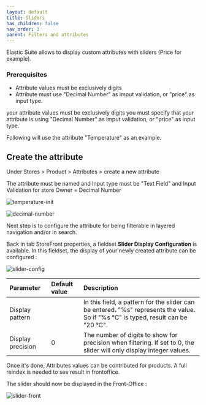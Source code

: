 ```yaml
---
layout: default
title: Sliders
has_children: false
nav_order: 3
parent: Filters and attributes
---
```


Elastic Suite allows to display custom attributes with sliders (Price for example).

### Prerequisites

* Attribute values must be exclusively digits
* Attribute must use "Decimal Number" as imput validation, or "price" as input type.

your attribute values must be exclusively digits
you must specify that your attribute is using "Decimal Number" as imput validation, or "price" as input type.

Following will use the attribute "Temperature" as an example.

## Create the attribute

Under Stores > Product > Attributes > create a new attribute

The attribute must be named and Input type must be "Text Field" and Input Validation for store Owner = Decimal Number

![temperature-init](https://user-images.githubusercontent.com/98949123/155737364-835f2ba4-4118-485b-b0af-947152722de8.png)

![decimal-number](https://user-images.githubusercontent.com/98949123/155737381-8ded2b24-90b6-42bf-8486-37cba7b37b93.png)

Next step is to configure the attribute for being filterable in layered navigation and/or in search. 

Back in tab StoreFront properties, a fieldset  **Slider Display Configuration** is available. In this fieldset, the display of your newly created attribute can be configured :

![slider-config](https://user-images.githubusercontent.com/98949123/155738413-a3743414-b144-4e5f-92d5-96fa1aa6faa7.png)

| Parameter    | Default value | Description |
|:-------------|:------------------|:------|
|Display pattern||In this field, a pattern for the slider can be entered. "%s" represents the value. So if "%s °C" is typed, result can be "20 °C".|
|Display precision|0|The number of digits to show for precision when filtering. If set to 0, the slider will only display integer values.|

Once it's done, Attributes values can be contributed for products. A full reindex is needed to see result in frontoffice.

The slider should now be displayed in the Front-Office :

![slider-front](https://user-images.githubusercontent.com/98949123/155739050-90851e63-814c-4dc3-9191-9e8ca039950a.png)


